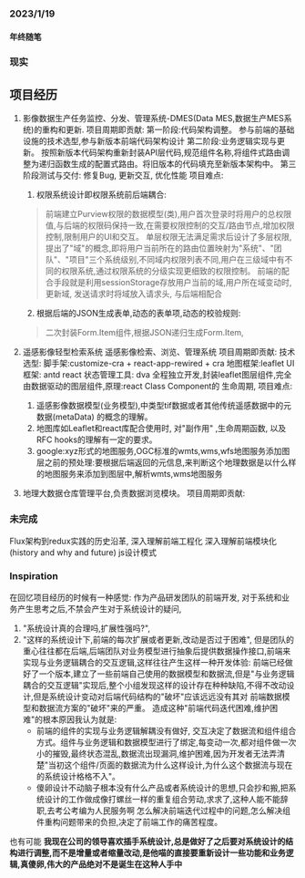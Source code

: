 ### 2023/1/19

#### 年终随笔 
### 现实

## 项目经历
1. 影像数据生产任务监控、分发、管理系统-DMES(Data MES,数据生产MES系统)的重构和更新.
   项目周期即贡献:
   第一阶段:代码架构调整。
   参与前端的基础设施的技术选型,参与新版本前端代码架构设计
   第二阶段:业务逻辑实现与更新。
   按照新版本代码架构重新封装API层代码,规范组件名称,将组件式路由调整为递归函数生成的配置式路由。将旧版本的代码填充至新版本架构中。
   第三阶段测试与交付:
   修复Bug, 更新交互, 优化性能
   项目难点: 
   1. 权限系统设计即权限系统前后端耦合:
   > 前端建立Purview权限的数据模型(类),用户首次登录时将用户的总权限值,与后端的权限码保持一致,在需要权限控制的交互/路由节点,增加权限控制,限制用户的UI和交互。
   > 单层权限无法满足需求后设计了多层权限,提出了"域"的概念,即将用户当前所在的路由位置映射为"系统"、"团队"、"项目"三个系统级别,不同域内权限列表不同,用户在三级域中有不同的权限系统,通过权限系统的分级实现更细致的权限控制。
   > 前端的配合手段就是利用sessionStorage存放用户当前的域,用户所在域变动时, 更新域, 发送请求时将域放入请求头, 与后端相配合
   2. 根据后端的JSON生成表单,动态的表单项,动态的校验规则: 
   > 二次封装Form.Item组件,根据JSON递归生成Form.Item,

2. 遥感影像轻型检索系统
   遥感影像检索、浏览、管理系统
   项目周期即贡献:
   技术选型: 脚手架:customize-cra + react-app-rewired + cra 
            地图框架:leaflet
            UI框架: antd react
            状态管理工具: dva
   全程独立开发,封装leaflet图层组件,完全由数据驱动的图层组件,原理:react Class Component的
   生命周期,
   项目难点:
   1. 遥感影像数据模型(业务模型),中类型tif数据或者其他传统遥感数据中的元数据(metaData)
   的概念的理解。
   2. 地图库如Leaflet和react库配合使用时, 对"副作用" ,生命周期函数, 以及RFC hooks的理解有一定的要求。
   3. google:xyz形式的地图服务,OGC标准的wmts,wms,wfs地图服务添加图层之前的预处理:要根据后端返回的元信息,来判断这个地理数据是以什么样的地图服务来添加到图层中,解析wmts,wms地图服务
3. 地理大数据仓库管理平台,负责数据浏览模块。
   项目周期即贡献:
### 未完成

Flux架构到redux实践的历史沿革,
深入理解前端工程化
深入理解前端模块化(history and why and future)
js设计模式

### Inspiration

在回忆项目经历的时候有一种感觉: 作为产品研发团队的前端开发, 对于系统和业务产生思考之后,不禁会产生对于系统设计的疑问,
1. "系统设计真的合理吗,扩展性强吗?",
2. "这样的系统设计下,前端的每次扩展或者更新,改动是否过于困难",
但是团队的重心往往都在后端,后端团队对业务模型进行抽象后提供数据操作接口,前端来实现与业务逻辑耦合的交互逻辑,这样往往产生这样一种开发体验: 前端已经做好了一个版本,建立了一些前端自己使用的数据模型和数据流,但是"与业务逻辑耦合的交互逻辑"实现后,整个小组发现这样的设计存在种种缺陷,不得不改动设计,但是系统设计变动对后端代码结构的"破坏"应该远远没有其对
前端数据模型和数据流方案的"破坏"来的严重。
造成这种"前端代码迭代困难,维护困难"的根本原因我认为就是:
   * 前端的组件的实现与业务逻辑解耦没有做好,
   交互决定了数据流和组件组合方式。组件与业务逻辑和数据模型进行了绑定,每变动一次,都对组件做一次小的摧毁,最终状态混乱,数据流出现漏洞,维护困难,因为开发者无法弄清楚"当初这个组件/页面的数据流为什么这样设计,为什么这个数据流与现在的系统设计格格不入"。
   * 傻卵设计不动脑子根本没有什么产品或者系统设计的思想,只会抄和搬,把系统设计的工作做成像打螺丝一样的重复组合劳动,求求了,这种人能不能辞职,去考公考编为人民服务啊
怎么解决前端迭代过程中的问题,怎么解决组件重构问题带来的负担,决定了前端工作的痛苦程度。

也有可能 **我现在公司的领导喜欢插手系统设计,总是做好了之后要对系统设计的结构进行调整,而不是增量或者缩量改动,是他喵的直接要重新设计一些功能和业务逻辑,真傻卵,伟大的产品绝对不是诞生在这种人手中**